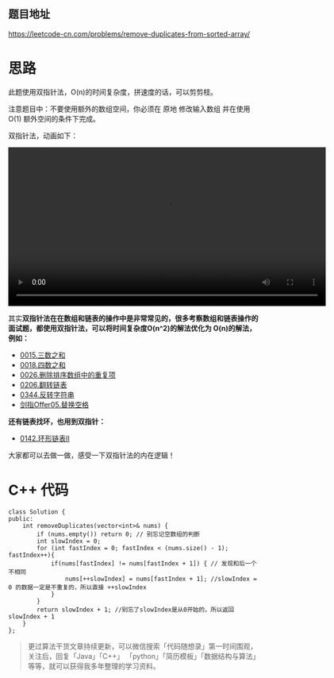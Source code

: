 ## 题目地址 
https://leetcode-cn.com/problems/remove-duplicates-from-sorted-array/

# 思路 

此题使用双指针法，O(n)的时间复杂度，拼速度的话，可以剪剪枝。

注意题目中：不要使用额外的数组空间，你必须在 原地 修改输入数组 并在使用 O(1) 额外空间的条件下完成。

双指针法，动画如下：

<video src='../video/26.删除排序数组中的重复项.mp4' controls='controls' width='640' height='320' autoplay='autoplay'> Your browser does not support the video tag.</video></div>

其实**双指针法在在数组和链表的操作中是非常常见的，很多考察数组和链表操作的面试题，都使用双指针法，可以将时间复杂度O(n^2)的解法优化为 O(n)的解法，例如：**

* [0015.三数之和](https://github.com/youngyangyang04/leetcode/blob/master/problems/0015.三数之和.md)
* [0018.四数之和](https://github.com/youngyangyang04/leetcode/blob/master/problems/0018.四数之和.md)
* [0026.删除排序数组中的重复项](https://github.com/youngyangyang04/leetcode/blob/master/problems/0026.删除排序数组中的重复项.md)
* [0206.翻转链表](https://github.com/youngyangyang04/leetcode/blob/master/problems/0206.翻转链表.md)
* [0344.反转字符串](https://github.com/youngyangyang04/leetcode/blob/master/problems/0344.反转字符串.md)
* [剑指Offer05.替换空格](https://github.com/youngyangyang04/leetcode/blob/master/problems/剑指Offer05.替换空格.md)

**还有链表找环，也用到双指针：**

* [0142.环形链表II](https://github.com/youngyangyang04/leetcode/blob/master/problems/0142.环形链表II.md)

大家都可以去做一做，感受一下双指针法的内在逻辑！


# C++ 代码


```
class Solution {
public:
    int removeDuplicates(vector<int>& nums) {
        if (nums.empty()) return 0; // 别忘记空数组的判断
        int slowIndex = 0;
        for (int fastIndex = 0; fastIndex < (nums.size() - 1); fastIndex++){
            if(nums[fastIndex] != nums[fastIndex + 1]) { // 发现和后一个不相同
                nums[++slowIndex] = nums[fastIndex + 1]; //slowIndex = 0 的数据一定是不重复的，所以直接 ++slowIndex
            }
        }
        return slowIndex + 1; //别忘了slowIndex是从0开始的，所以返回slowIndex + 1
    }
};
```
> 更过算法干货文章持续更新，可以微信搜索「代码随想录」第一时间围观，关注后，回复「Java」「C++」 「python」「简历模板」「数据结构与算法」等等，就可以获得我多年整理的学习资料。

